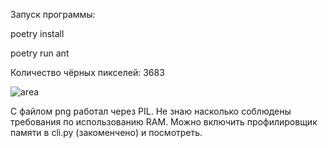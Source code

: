 Запуск программы:

poetry install

poetry run ant

Количество чёрных пикселей: 3683

![area](https://github.com/ve4e/langtons_ant/assets/41368399/5fad11e4-17b3-4059-96f4-a03ab70e8f01)

С файлом png работал через PIL. Не знаю насколько соблюдены требования по использованию RAM. Можно включить профилировщик памяти в cli.py (закоменчено) и посмотреть.
